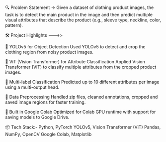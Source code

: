🔍 Problem Statement ->
Given a dataset of clothing product images, the task is to detect the main product in the image and then predict multiple visual attributes that describe the product (e.g., sleeve type, neckline, color, pattern).

🛠️ Project Highlights --->>

🔎 YOLOv5 for Object Detection
Used YOLOv5 to detect and crop the clothing region from noisy product images.

🧠 ViT (Vision Transformer) for Attribute Classification 
Applied Vision Transformer (ViT) to classify multiple attributes from the cropped product images.

📁 Multi-label Classification
Predicted up to 10 different attributes per image using a multi-output head.

🧹 Data Preprocessing
Handled zip files, cleaned annotations, cropped and saved image regions for faster training.

🚀 Built in Google Colab
Optimized for Colab GPU runtime with support for saving models to Google Drive.

📦 Tech Stack:- 
Python, PyTorch
YOLOv5, Vision Transformer (ViT)
Pandas, NumPy, OpenCV
Google Colab, Matplotlib

